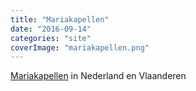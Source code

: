 ```yaml
---
title: "Mariakapellen"
date: "2016-09-14"
categories: "site"
coverImage: "mariakapellen.png"
---
```


[Mariakapellen](http://www.mariakapellen.nl/Plaatsnamen.htm) in Nederland en Vlaanderen
